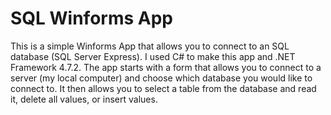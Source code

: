 # SQL Winforms App
This is a simple Winforms App that allows you to connect to an SQL database (SQL Server Express).  I used C# to make this app and .NET Framework 4.7.2.  The app starts with a form that allows you to connect to a server (my local computer) and choose which database you would like to connect to.  It then allows you to select a table from the database and read it, delete all values, or insert values.
